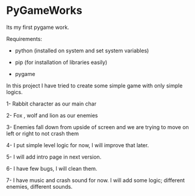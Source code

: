 # PyGameWorks
Its my first pygame work.

Requirements:

* python (installed on system and set system variables)

* pip (for installation of libraries easily)

* pygame



In this project I have tried to create some simple game with only simple logics. 


1- Rabbit character as our main char

2- Fox , wolf and lion as our enemies

3- Enemies fall down from upside of screen and we are trying to move on left or right to not crash them

4- I put simple level logic for now, I will improve that later.

5- I will add intro page in next version.

6- I have few bugs, I will clean them.

7- I have music and crash sound for now. I will add some logic; different enemies, different sounds.
